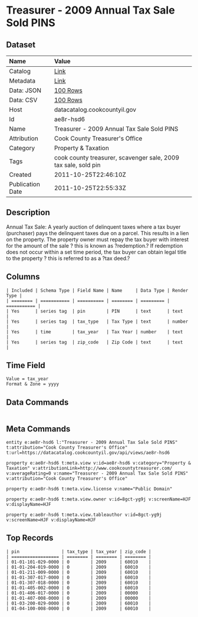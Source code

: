 # Treasurer - 2009 Annual Tax Sale Sold PINS

## Dataset

| Name | Value |
| :--- | :---- |
| Catalog | [Link](https://catalog.data.gov/dataset/treasurer-2009-annual-tax-sale-sold-pins-bb005) |
| Metadata | [Link](https://datacatalog.cookcountyil.gov/api/views/ae8r-hsd6) |
| Data: JSON | [100 Rows](https://datacatalog.cookcountyil.gov/api/views/ae8r-hsd6/rows.json?max_rows=100) |
| Data: CSV | [100 Rows](https://datacatalog.cookcountyil.gov/api/views/ae8r-hsd6/rows.csv?max_rows=100) |
| Host | datacatalog.cookcountyil.gov |
| Id | ae8r-hsd6 |
| Name | Treasurer - 2009 Annual Tax Sale Sold PINS |
| Attribution | Cook County Treasurer's Office |
| Category | Property & Taxation |
| Tags | cook county treasurer, scavenger sale, 2009 tax sale, sold pin |
| Created | 2011-10-25T22:46:10Z |
| Publication Date | 2011-10-25T22:55:33Z |

## Description

Annual Tax Sale: A yearly auction of delinquent taxes where a tax buyer (purchaser) pays the delinquent taxes due on a parcel. This results in a lien on the property. The property owner must repay the tax buyer with interest for the amount of the sale ? this is known as ?redemption.? If redemption does not occur within a set time period, the tax buyer can obtain legal title to the property ? this is referred to as a ?tax deed.?

## Columns

```ls
| Included | Schema Type | Field Name | Name     | Data Type | Render Type |
| ======== | =========== | ========== | ======== | ========= | =========== |
| Yes      | series tag  | pin        | PIN      | text      | text        |
| Yes      | series tag  | tax_type   | Tax Type | text      | number      |
| Yes      | time        | tax_year   | Tax Year | number    | text        |
| Yes      | series tag  | zip_code   | Zip Code | text      | text        |
```

## Time Field

```ls
Value = tax_year
Format & Zone = yyyy
```

## Data Commands

```ls
```

## Meta Commands

```ls
entity e:ae8r-hsd6 l:"Treasurer - 2009 Annual Tax Sale Sold PINS" t:attribution="Cook County Treasurer's Office" t:url=https://datacatalog.cookcountyil.gov/api/views/ae8r-hsd6

property e:ae8r-hsd6 t:meta.view v:id=ae8r-hsd6 v:category="Property & Taxation" v:attributionLink=http://www.cookcountytreasurer.com/ v:averageRating=0 v:name="Treasurer - 2009 Annual Tax Sale Sold PINS" v:attribution="Cook County Treasurer's Office"

property e:ae8r-hsd6 t:meta.view.license v:name="Public Domain"

property e:ae8r-hsd6 t:meta.view.owner v:id=8gct-yg9j v:screenName=HJF v:displayName=HJF

property e:ae8r-hsd6 t:meta.view.tableauthor v:id=8gct-yg9j v:screenName=HJF v:displayName=HJF
```

## Top Records

```ls
| pin                | tax_type | tax_year | zip_code | 
| ================== | ======== | ======== | ======== | 
| 01-01-101-029-0000 | 0        | 2009     | 60010    | 
| 01-01-204-019-0000 | 0        | 2009     | 60010    | 
| 01-01-211-009-0000 | 0        | 2009     | 60010    | 
| 01-01-307-017-0000 | 0        | 2009     | 60010    | 
| 01-01-307-018-0000 | 0        | 2009     | 60010    | 
| 01-01-405-002-0000 | 0        | 2009     | 60010    | 
| 01-01-406-017-0000 | 0        | 2009     | 00000    | 
| 01-01-407-008-0000 | 0        | 2009     | 00000    | 
| 01-03-200-029-0000 | 0        | 2009     | 60010    | 
| 01-04-100-008-0000 | 0        | 2009     | 60010    | 
```